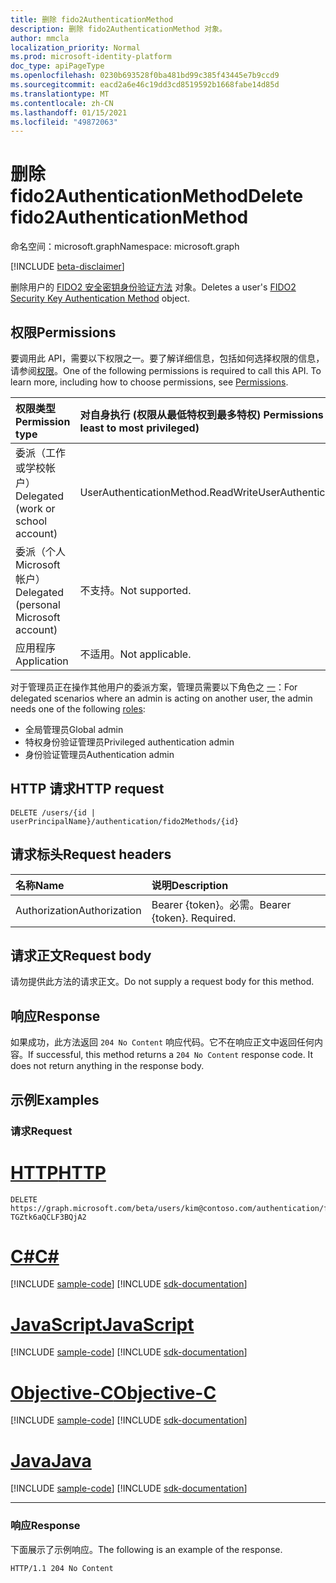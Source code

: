 ```yaml
---
title: 删除 fido2AuthenticationMethod
description: 删除 fido2AuthenticationMethod 对象。
author: mmcla
localization_priority: Normal
ms.prod: microsoft-identity-platform
doc_type: apiPageType
ms.openlocfilehash: 0230b693528f0ba481bd99c385f43445e7b9ccd9
ms.sourcegitcommit: eacd2a6e46c19dd3cd8519592b1668fabe14d85d
ms.translationtype: MT
ms.contentlocale: zh-CN
ms.lasthandoff: 01/15/2021
ms.locfileid: "49872063"
---
```

# <a name="delete-fido2authenticationmethod"></a><span data-ttu-id="e0ff4-103">删除 fido2AuthenticationMethod</span><span class="sxs-lookup"><span data-stu-id="e0ff4-103">Delete fido2AuthenticationMethod</span></span>
<span data-ttu-id="e0ff4-104">命名空间：microsoft.graph</span><span class="sxs-lookup"><span data-stu-id="e0ff4-104">Namespace: microsoft.graph</span></span>

[!INCLUDE [beta-disclaimer](../../includes/beta-disclaimer.md)]

<span data-ttu-id="e0ff4-105">删除用户的 [FIDO2 安全密钥身份验证方法](../resources/fido2authenticationmethod.md) 对象。</span><span class="sxs-lookup"><span data-stu-id="e0ff4-105">Deletes a user's [FIDO2 Security Key Authentication Method](../resources/fido2authenticationmethod.md) object.</span></span>

## <a name="permissions"></a><span data-ttu-id="e0ff4-106">权限</span><span class="sxs-lookup"><span data-stu-id="e0ff4-106">Permissions</span></span>
<span data-ttu-id="e0ff4-p101">要调用此 API，需要以下权限之一。要了解详细信息，包括如何选择权限的信息，请参阅[权限](/graph/permissions-reference)。</span><span class="sxs-lookup"><span data-stu-id="e0ff4-p101">One of the following permissions is required to call this API. To learn more, including how to choose permissions, see [Permissions](/graph/permissions-reference).</span></span>

|<span data-ttu-id="e0ff4-109">权限类型</span><span class="sxs-lookup"><span data-stu-id="e0ff4-109">Permission type</span></span>|<span data-ttu-id="e0ff4-110">对自身执行 (权限从最低特权到最多特权) </span><span class="sxs-lookup"><span data-stu-id="e0ff4-110">Permissions acting on self (from least to most privileged)</span></span>|<span data-ttu-id="e0ff4-111">对他人的操作权限 (权限从最低特权级别) </span><span class="sxs-lookup"><span data-stu-id="e0ff4-111">Permissions acting on others (from least to most privileged)</span></span>|
|:---|:---|:--|
| <span data-ttu-id="e0ff4-112">委派（工作或学校帐户）</span><span class="sxs-lookup"><span data-stu-id="e0ff4-112">Delegated (work or school account)</span></span>     | <span data-ttu-id="e0ff4-113">UserAuthenticationMethod.ReadWrite</span><span class="sxs-lookup"><span data-stu-id="e0ff4-113">UserAuthenticationMethod.ReadWrite</span></span> | <span data-ttu-id="e0ff4-114">UserAuthenticationMethod.ReadWrite.All</span><span class="sxs-lookup"><span data-stu-id="e0ff4-114">UserAuthenticationMethod.ReadWrite.All</span></span> |
| <span data-ttu-id="e0ff4-115">委派（个人 Microsoft 帐户）</span><span class="sxs-lookup"><span data-stu-id="e0ff4-115">Delegated (personal Microsoft account)</span></span> | <span data-ttu-id="e0ff4-116">不支持。</span><span class="sxs-lookup"><span data-stu-id="e0ff4-116">Not supported.</span></span> | <span data-ttu-id="e0ff4-117">不支持。</span><span class="sxs-lookup"><span data-stu-id="e0ff4-117">Not supported.</span></span> |
| <span data-ttu-id="e0ff4-118">应用程序</span><span class="sxs-lookup"><span data-stu-id="e0ff4-118">Application</span></span>                            | <span data-ttu-id="e0ff4-119">不适用。</span><span class="sxs-lookup"><span data-stu-id="e0ff4-119">Not applicable.</span></span> | <span data-ttu-id="e0ff4-120">UserAuthenticationMethod.ReadWrite.All</span><span class="sxs-lookup"><span data-stu-id="e0ff4-120">UserAuthenticationMethod.ReadWrite.All</span></span> |

<span data-ttu-id="e0ff4-121">对于管理员正在操作其他用户的委派方案，管理员需要以下角色之 [一](/azure/active-directory/users-groups-roles/directory-assign-admin-roles#available-roles)：</span><span class="sxs-lookup"><span data-stu-id="e0ff4-121">For delegated scenarios where an admin is acting on another user, the admin needs one of the following [roles](/azure/active-directory/users-groups-roles/directory-assign-admin-roles#available-roles):</span></span>

* <span data-ttu-id="e0ff4-122">全局管理员</span><span class="sxs-lookup"><span data-stu-id="e0ff4-122">Global admin</span></span>
* <span data-ttu-id="e0ff4-123">特权身份验证管理员</span><span class="sxs-lookup"><span data-stu-id="e0ff4-123">Privileged authentication admin</span></span>
* <span data-ttu-id="e0ff4-124">身份验证管理员</span><span class="sxs-lookup"><span data-stu-id="e0ff4-124">Authentication admin</span></span>

## <a name="http-request"></a><span data-ttu-id="e0ff4-125">HTTP 请求</span><span class="sxs-lookup"><span data-stu-id="e0ff4-125">HTTP request</span></span>

<!-- {
  "blockType": "ignored"
}
-->
``` http
DELETE /users/{id | userPrincipalName}/authentication/fido2Methods/{id}
```

## <a name="request-headers"></a><span data-ttu-id="e0ff4-126">请求标头</span><span class="sxs-lookup"><span data-stu-id="e0ff4-126">Request headers</span></span>
|<span data-ttu-id="e0ff4-127">名称</span><span class="sxs-lookup"><span data-stu-id="e0ff4-127">Name</span></span>|<span data-ttu-id="e0ff4-128">说明</span><span class="sxs-lookup"><span data-stu-id="e0ff4-128">Description</span></span>|
|:---|:---|
|<span data-ttu-id="e0ff4-129">Authorization</span><span class="sxs-lookup"><span data-stu-id="e0ff4-129">Authorization</span></span>|<span data-ttu-id="e0ff4-p102">Bearer {token}。必需。</span><span class="sxs-lookup"><span data-stu-id="e0ff4-p102">Bearer {token}. Required.</span></span>|

## <a name="request-body"></a><span data-ttu-id="e0ff4-132">请求正文</span><span class="sxs-lookup"><span data-stu-id="e0ff4-132">Request body</span></span>
<span data-ttu-id="e0ff4-133">请勿提供此方法的请求正文。</span><span class="sxs-lookup"><span data-stu-id="e0ff4-133">Do not supply a request body for this method.</span></span>

## <a name="response"></a><span data-ttu-id="e0ff4-134">响应</span><span class="sxs-lookup"><span data-stu-id="e0ff4-134">Response</span></span>

<span data-ttu-id="e0ff4-p103">如果成功，此方法返回 `204 No Content` 响应代码。它不在响应正文中返回任何内容。</span><span class="sxs-lookup"><span data-stu-id="e0ff4-p103">If successful, this method returns a `204 No Content` response code. It does not return anything in the response body.</span></span>

## <a name="examples"></a><span data-ttu-id="e0ff4-137">示例</span><span class="sxs-lookup"><span data-stu-id="e0ff4-137">Examples</span></span>

### <a name="request"></a><span data-ttu-id="e0ff4-138">请求</span><span class="sxs-lookup"><span data-stu-id="e0ff4-138">Request</span></span>

# <a name="http"></a>[<span data-ttu-id="e0ff4-139">HTTP</span><span class="sxs-lookup"><span data-stu-id="e0ff4-139">HTTP</span></span>](#tab/http)
<!-- {
  "blockType": "request",
  "name": "delete_fido2authenticationmethod"
}
-->
``` http
DELETE https://graph.microsoft.com/beta/users/kim@contoso.com/authentication/fido2Methods/_jpuR-TGZtk6aQCLF3BQjA2
```
# <a name="c"></a>[<span data-ttu-id="e0ff4-140">C#</span><span class="sxs-lookup"><span data-stu-id="e0ff4-140">C#</span></span>](#tab/csharp)
[!INCLUDE [sample-code](../includes/snippets/csharp/delete-fido2authenticationmethod-csharp-snippets.md)]
[!INCLUDE [sdk-documentation](../includes/snippets/snippets-sdk-documentation-link.md)]

# <a name="javascript"></a>[<span data-ttu-id="e0ff4-141">JavaScript</span><span class="sxs-lookup"><span data-stu-id="e0ff4-141">JavaScript</span></span>](#tab/javascript)
[!INCLUDE [sample-code](../includes/snippets/javascript/delete-fido2authenticationmethod-javascript-snippets.md)]
[!INCLUDE [sdk-documentation](../includes/snippets/snippets-sdk-documentation-link.md)]

# <a name="objective-c"></a>[<span data-ttu-id="e0ff4-142">Objective-C</span><span class="sxs-lookup"><span data-stu-id="e0ff4-142">Objective-C</span></span>](#tab/objc)
[!INCLUDE [sample-code](../includes/snippets/objc/delete-fido2authenticationmethod-objc-snippets.md)]
[!INCLUDE [sdk-documentation](../includes/snippets/snippets-sdk-documentation-link.md)]

# <a name="java"></a>[<span data-ttu-id="e0ff4-143">Java</span><span class="sxs-lookup"><span data-stu-id="e0ff4-143">Java</span></span>](#tab/java)
[!INCLUDE [sample-code](../includes/snippets/java/delete-fido2authenticationmethod-java-snippets.md)]
[!INCLUDE [sdk-documentation](../includes/snippets/snippets-sdk-documentation-link.md)]

---



### <a name="response"></a><span data-ttu-id="e0ff4-144">响应</span><span class="sxs-lookup"><span data-stu-id="e0ff4-144">Response</span></span>
<span data-ttu-id="e0ff4-145">下面展示了示例响应。</span><span class="sxs-lookup"><span data-stu-id="e0ff4-145">The following is an example of the response.</span></span>
<!-- {
  "blockType": "response",
  "truncated": true
}
-->
``` http
HTTP/1.1 204 No Content
```

